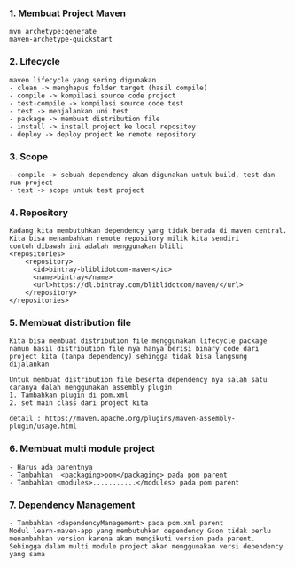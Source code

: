 ### 1. Membuat Project Maven 
    mvn archetype:generate
    maven-archetype-quickstart

### 2. Lifecycle
    maven lifecycle yang sering digunakan
    - clean -> menghapus folder target (hasil compile)
    - compile -> kompilasi source code project
    - test-compile -> kompilasi source code test
    - test -> menjalankan uni test
    - package -> membuat distribution file
    - install -> install project ke local repositoy
    - deploy -> deploy project ke remote repository

### 3. Scope
    - compile -> sebuah dependency akan digunakan untuk build, test dan run project
    - test -> scope untuk test project


### 4. Repository
    Kadang kita membutuhkan dependency yang tidak berada di maven central. Kita bisa menambahkan remote repository milik kita sendiri
    contoh dibawah ini adalah menggunakan blibli
    <repositories>
        <repository>
          <id>bintray-bliblidotcom-maven</id>
          <name>bintray</name>
          <url>https://dl.bintray.com/bliblidotcom/maven/</url>
        </repository>
    </repositories>

### 5. Membuat distribution file
    Kita bisa membuat distribution file menggunakan lifecycle package
    namun hasil distribution file nya hanya berisi binary code dari project kita (tanpa dependency) sehingga tidak bisa langsung dijalankan
    
    Untuk membuat distribution file beserta dependency nya salah satu caranya dalah menggunakan assembly plugin
    1. Tambahkan plugin di pom.xml
    2. set main class dari project kita
    
    detail : https://maven.apache.org/plugins/maven-assembly-plugin/usage.html

### 6. Membuat multi module project
    - Harus ada parentnya
    - Tambahkan  <packaging>pom</packaging> pada pom parent
    - Tambahkan <modules>...........</modules> pada pom parent
    
### 7. Dependency Management
    - Tambahkan <dependencyManagement> pada pom.xml parent
    Modul learn-maven-app yang membutuhkan dependency Gson tidak perlu menambahkan version karena akan mengikuti version pada parent.
    Sehingga dalam multi module project akan menggunakan versi dependency yang sama